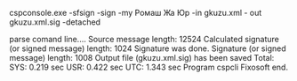 
cspconsole.exe -sfsign -sign -my Ромаш Жа Юр  -in gkuzu.xml - out gkuzu.xml.sig -detached

 parse comand line....
Source message length: 12524
Calculated signature (or signed message) length: 1024
Signature was done. Signature (or signed message) length: 1008
Output file (gkuzu.xml.sig) has been saved
Total: SYS: 0.219 sec USR: 0.422 sec UTC: 1.343 sec
Program cspcli Fixosoft end.

